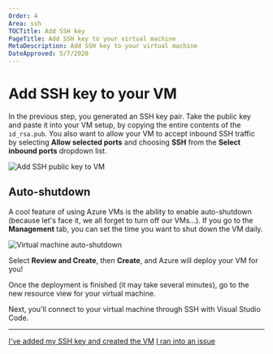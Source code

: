 ```yaml
---
Order: 4
Area: ssh
TOCTitle: Add SSH key
PageTitle: Add SSH key to your virtual machine
MetaDescription: Add SSH key to your virtual machine
DateApproved: 5/7/2020
---
```

# Add SSH key to your VM

In the previous step, you generated an SSH key pair. Take the public key and paste it into your VM setup, by copying the entire contents of the `id_rsa.pub`. You also want to allow your VM to accept inbound SSH traffic by selecting **Allow selected ports** and choosing **SSH** from the **Select inbound ports** dropdown list.

![Add SSH public key to VM](images/ssh/add-ssh-public-key.png)

## Auto-shutdown

A cool feature of using Azure VMs is the ability to enable auto-shutdown (because let's face it, we all forget to turn off our VMs…). If you go to the **Management** tab, you can set the time you want to shut down the VM daily.

![Virtual machine auto-shutdown](images/ssh/vm-auto-shutdown.png)

Select **Review and Create**, then **Create**, and Azure will deploy your VM for you!

Once the deployment is finished (it may take several minutes), go to the new resource view for your virtual machine.

Next, you'll connect to your virtual machine through SSH with Visual Studio Code.

----

<a class="tutorial-next-btn" href="/remote-tutorials/ssh/connect-to-vm">I've added my SSH key and created the VM</a> <a class="tutorial-feedback-btn" onclick="reportIssue('remote-tutorials-ssh', 'add-ssh-key')" href="javascript:void(0)">I ran into an issue</a>
